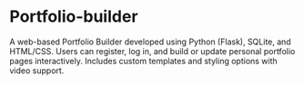 # Portfolio-builder
A web-based Portfolio Builder developed using Python (Flask), SQLite, and HTML/CSS. Users can register, log in, and build or update personal portfolio pages interactively. Includes custom templates and styling options with video support.
